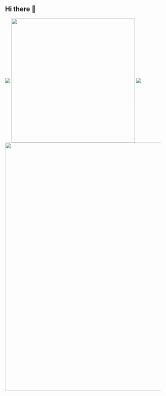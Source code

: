 ## Hi there 👋
<img align="center" src="https://skillicons.dev/icons?i={docker,js,html,css,django,python,go,java,cpp,c}&theme=light" />

<img align="center" width="400" src="https://github-readme-stats.vercel.app/api?username=Fucov&theme=transparent&include_all_commits=true&show_icons=true&hide_border=true" />
<img align="center" src="https://github-readme-stats.vercel.app/api/top-langs/?username=Fucov&theme=transparent&hide_border=true&layout=donut-vertical&langs_count=6" />


<img width="800" src="https://github-readme-activity-graph.vercel.app/graph?username=Fucov&theme=github-compact&hide_border=true&area=true" />




<!--
**Fucov/Fucov** is a ✨ _special_ ✨ repository because its `README.md` (this file) appears on your GitHub profile.

Here are some ideas to get you started:

- 🔭 I’m currently working on ...
- 🌱 I’m currently learning ...
- 👯 I’m looking to collaborate on ...
- 🤔 I’m looking for help with ...
- 💬 Ask me about ...
- 📫 How to reach me: ...
- 😄 Pronouns: ...
- ⚡ Fun fact: ...
-->
